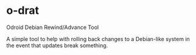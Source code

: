 o-drat
======

Odroid Debian Rewind/Advance Tool

A simple tool to help with rolling back changes to a Debian-like system
in the event that updates break something.
